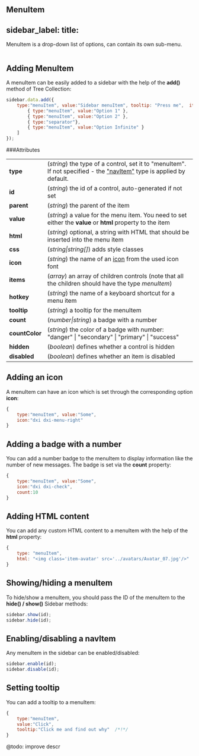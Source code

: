 MenuItem
---
sidebar_label: 
title: 
---          

MenuItem is a drop-down list of options, can contain its own sub-menu. 

<img style="margin: 0px 0px 0px 20px; display: block;" src="sidebar/menuitem.png" alt=""/>

Adding MenuItem
----------------

A menuItem can be easily added to a sidebar with the help of the **add()** method of Tree Collection:

~~~js
sidebar.data.add({
    type:"menuItem", value:"Sidebar menuItem", tooltip: "Press me",  items:[
        { type:"menuItem", value:"Option 1" },
        { type:"menuItem", value:"Option 2" },
        { type:"separator"},
        { type:"menuItem", value:"Option Infinite" }
    ]
});
~~~

###Attributes

<table class="webixdoc_links">
	<tbody>
        <tr>
			<td class="webixdoc_links0"><b>type</b></td>
			<td>(<i>string</i>) the type of a control, set it to "menuItem". If not specified - the <a href="https://docs.dhtmlx.com/suite/sidebar__navitem.html">"navItem"</a> type is applied by default.</td>
		</tr>
        <tr>
			<td class="webixdoc_links0"><b>id</b></td>
			<td>(<i>string</i>) the id of a control, auto-generated if not set</td>
		</tr>
		<tr>
			<td class="webixdoc_links0"><b>parent</b></td>
			<td>(<i>string</i>) the parent of the item</td>
		</tr>
		<tr>
			<td class="webixdoc_links0"><b>value</b></td>
			<td>(<i>string</i>)  a value for the menu item. You need to set either the <b>value</b> or <b>html</b> property to the item</td>
		</tr>
		<tr>
			<td class="webixdoc_links0"><b>html</b></td>
			<td>(<i>string</i>) optional, a string with HTML that should be inserted into the menu item</td>
		</tr>
		<tr>
			<td class="webixdoc_links0"><b>css</b></td>
			<td>(<i>string|string[]</i>) adds style classes</td>
		</tr>
        <tr>
			<td class="webixdoc_links0"><b>icon</b></td>
			<td>(<i>string</i>) the name of an <a href="https://docs.dhtmlx.com/suite/menu__fa_icons.html">icon</a> from the used icon font</td>
		</tr>
        <tr>
			<td class="webixdoc_links0"><b>items</b></td>
			<td>(<i>array</i>) an array of children controls (note that all the children should have the type <i>menuItem</i>)</td>
		</tr>
        <tr>
			<td class="webixdoc_links0"><b>hotkey</b></td>
			<td>(<i>string</i>) the name of a keyboard shortcut for a menu item</td>
		</tr>
		<tr>
			<td class="webixdoc_links0"><b>tooltip</b></td>
			<td>(<i>string</i>) a tooltip for the menuItem</td>
		</tr>
         <tr>
			<td class="webixdoc_links0"><b>count</b></td>
			<td>(<i>number|string</i>) a badge with a number</td>
		</tr>
        <tr>
			<td class="webixdoc_links0"><b>countColor</b></td>
			<td>(<i>string</i>) the color of a badge with number: "danger" | "secondary" | "primary" | "success" </td>
		</tr>
		<tr>
			<td class="webixdoc_links0"><b>hidden</b></td>
			<td>(<i>boolean</i>) defines whether a control is hidden</td>
		</tr>
		<tr>
			<td class="webixdoc_links0"><b>disabled</b></td>
			<td>(<i>boolean</i>) defines whether an item is disabled</td>
		</tr>
    </tbody>
</table>


## Adding an icon

A menuItem can have an icon which is set through the corresponding option **icon**:

~~~js
{
    type:"menuItem", value:"Some",
    icon:"dxi dxi-menu-right"
}
~~~

## Adding a badge with a number

You can add a number badge to the menuItem to display information like the number of new messages. The badge is set via the **count** property:

~~~js
{
    type:"menuItem", value:"Some",
    icon:"dxi dxi-check",
    count:10
}
~~~

## Adding HTML content

You can add any custom HTML content to a menuItem with the help of the **html** property:

~~~js
{
    type: "menuItem",
    html: "<img class='item-avatar' src='../avatars/Avatar_07.jpg'/>"
}
~~~

## Showing/hiding a menuItem

To hide/show a menuItem, you should pass the ID of the menuItem to the **hide() / show()** Sidebar methods:

~~~js
sidebar.show(id);
sidebar.hide(id);
~~~

## Enabling/disabling a navItem 

Any menuItem in the sidebar can be enabled/disabled:

~~~js
sidebar.enable(id);
sidebar.disable(id);
~~~

## Setting tooltip

You can add a tooltip to a menuItem:

~~~js
{
    type:"menuItem", 
    value:"Click", 
    tooltip:"Click me and find out why"  /*!*/
}
~~~


@todo:
improve descr
